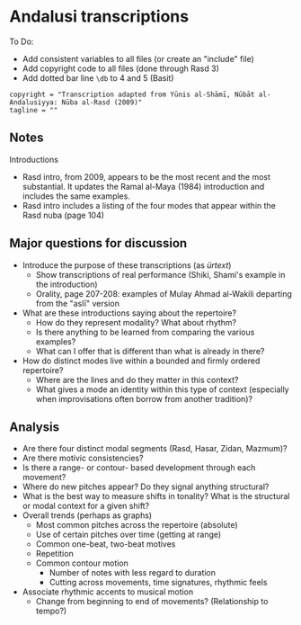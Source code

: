 # Andalusi transcriptions

To Do:

* Add consistent variables to all files (or create an "include" file)
* Add copyright code to all files (done through Rasd 3)
* Add dotted bar line `\db` to 4 and 5 (Basit)

~~~
copyright = "Transcription adapted from Yūnis al-Shāmī, Nūbāt al-Andalusiyya: Nūba al-Rasd (2009)"
tagline = ""
~~~

## Notes

Introductions

* Rasd intro, from 2009, appears to be the most recent and the most substantial. It updates the Ramal al-Maya (1984) introduction and includes the same examples.
* Rasd intro includes a listing of the four modes that appear within the Rasd nuba (page 104)

## Major questions for discussion

* Introduce the purpose of these transcriptions (as *ürtext*)
	* Show transcriptions of real performance (Shiki, Shami's example in the introduction)
	* Orality, page 207-208: examples of Mulay Ahmad al-Wakili departing from the "aslī" version
* What are these introductions saying about the repertoire?
	* How do they represent modality? What about rhythm?
	* Is there anything to be learned from comparing the various examples?
	* What can I offer that is different than what is already in there?
* How do distinct modes live within a bounded and firmly ordered repertoire?
	* Where are the lines and do they matter in this context?
	* What gives a mode an identity within this type of context (especially when improvisations often borrow from another tradition)?

## Analysis

* Are there four distinct modal segments (Rasd, Hasar, Zidan, Mazmum)?
* Are there motivic consistencies?
* Is there a range- or contour- based development through each movement?
* Where do new pitches appear? Do they signal anything structural?
* What is the best way to measure shifts in tonality? What is the structural or modal context for a given shift?
* Overall trends (perhaps as graphs)
	* Most common pitches across the repertoire (absolute)
	* Use of certain pitches over time (getting at range)
	* Common one-beat, two-beat motives
	* Repetition
	* Common contour motion
		* Number of notes with less regard to duration
		* Cutting across movements, time signatures, rhythmic feels
* Associate rhythmic accents to musical motion
	* Change from beginning to end of movements? (Relationship to tempo?)
